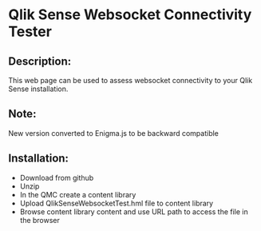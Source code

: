# Qlik Sense Websocket Connectivity Tester

## Description:
This web page can be used to assess websocket connectivity to your Qlik Sense installation.

## Note:
New version converted to Enigma.js to be backward compatible

## Installation:
* Download from github
* Unzip
* In the QMC create a content library
* Upload QlikSenseWebsocketTest.hml file to content library
* Browse content library content and use URL path to access the file in the browser
